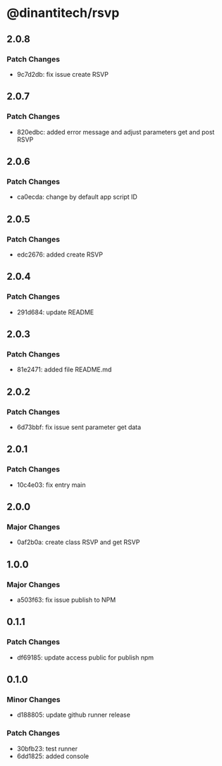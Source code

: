 # @dinantitech/rsvp

## 2.0.8

### Patch Changes

- 9c7d2db: fix issue create RSVP

## 2.0.7

### Patch Changes

- 820edbc: added error message and adjust parameters get and post RSVP

## 2.0.6

### Patch Changes

- ca0ecda: change by default app script ID

## 2.0.5

### Patch Changes

- edc2676: added create RSVP

## 2.0.4

### Patch Changes

- 291d684: update README

## 2.0.3

### Patch Changes

- 81e2471: added file README.md

## 2.0.2

### Patch Changes

- 6d73bbf: fix issue sent parameter get data

## 2.0.1

### Patch Changes

- 10c4e03: fix entry main

## 2.0.0

### Major Changes

- 0af2b0a: create class RSVP and get RSVP

## 1.0.0

### Major Changes

- a503f63: fix issue publish to NPM

## 0.1.1

### Patch Changes

- df69185: update access public for publish npm

## 0.1.0

### Minor Changes

- d188805: update github runner release

### Patch Changes

- 30bfb23: test runner
- 6dd1825: added console
